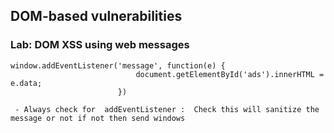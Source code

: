 ## DOM-based vulnerabilities

### Lab: DOM XSS using web messages


```
window.addEventListener('message', function(e) {
                            document.getElementById('ads').innerHTML = e.data;
                        })

 - Always check for  addEventListener :  Check this will sanitize the message or not if not then send windows

```
